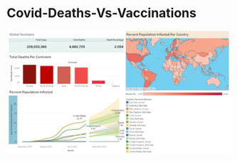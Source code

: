 # Covid-Deaths-Vs-Vaccinations

<img title="Tableau Dashboard" src="Covid-Deaths-Vs-Vaccinations-Dashboard.png">
